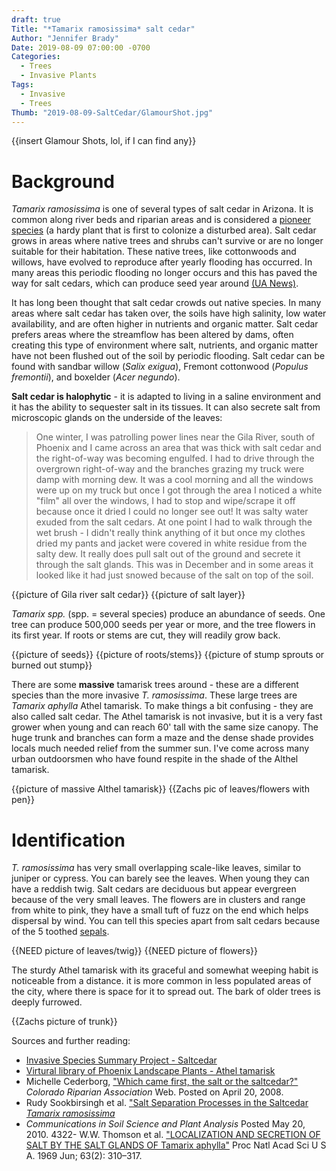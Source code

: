 ```yaml
---
draft: true
Title: "*Tamarix ramosissima* salt cedar"
Author: "Jennifer Brady"
Date: 2019-08-09 07:00:00 -0700
Categories:
  - Trees
  - Invasive Plants
Tags:
  - Invasive
  - Trees
Thumb: "2019-08-09-SaltCedar/GlamourShot.jpg"
---
```


{{insert Glamour Shots, lol, if I can find any}}

# Background

 *Tamarix ramosissima* is one of several types of salt cedar in Arizona. It is
common along river beds and riparian areas and is considered a [pioneer
species](https://en.wikipedia.org/wiki/Pioneer_species) (a hardy plant that is
first to colonize a disturbed area). Salt cedar grows in areas where native
trees and shrubs can't survive or are no longer suitable for their habitation.
These native trees, like cottonwoods and willows, have evolved to reproduce
after yearly flooding has occurred. In many areas this periodic flooding no
longer occurs and this has paved the way for salt cedars, which can produce seed
year around [(UA
News)](https://uanews.arizona.edu/story/study-finds-silver-lining-for-maligned-saltcedar).

It has long been thought that salt cedar crowds out native species. In many
areas where salt cedar has taken over, the soils  have high salinity, low water
availability, and are often higher in nutrients and organic matter. Salt cedar
prefers areas where the streamflow has  been altered by dams, often creating
this type of environment where salt, nutrients, and organic matter have not been
flushed out of the soil by periodic flooding. Salt cedar can be found with
sandbar willow (*Salix exigua*),  Fremont cottonwood (*Populus fremontii*), and
boxelder (*Acer negundo*).

**Salt cedar is halophytic** - it is adapted to living in a saline environment
and it has the ability to sequester salt in its tissues. It can also secrete
salt from microscopic glands on the underside of the leaves: 

>One winter, I was patrolling power lines near the Gila River, south of Phoenix
>and I came across an area that was thick with salt cedar and the right-of-way
>was becoming engulfed. I had to drive through the overgrown right-of-way and
>the branches grazing my truck were damp with morning dew. It was a cool morning
>and all the windows were up on my truck but once I got through the area I
>noticed a white "film" all over the windows, I had to stop and wipe/scrape it
>off because once it dried I could no longer see out! It was salty water exuded
>from the salt cedars. At one point I had to walk through the wet brush - I
>didn't really think anything of it but once my clothes dried my pants and
>jacket were covered in white residue from the salty dew. It really does pull
>salt out of the ground and secrete it through the salt glands. This was in
>December and in some areas it looked like it had just snowed because of the
>salt on top of the soil.

{{picture of Gila river salt cedar}} {{picture of salt layer}}

*Tamarix spp.* (spp. = several species) produce an abundance of seeds. One tree
can produce 500,000 seeds per year or more, and the tree flowers in its first
year. If roots or stems are cut, they will readily grow back.

{{picture of seeds}} {{picture of roots/stems}} {{picture of stump sprouts or
burned out stump}}

There are some **massive** tamarisk trees around - these are a different species
than the more invasive *T. ramosissima*. These large trees are *Tamarix aphylla*
Athel tamarisk. To make things a bit confusing - they are also called salt
cedar. The Athel tamarisk is not invasive, but it is a very fast grower when
young and can reach 60' tall with the same size canopy. The huge trunk and
branches can form a maze and the dense shade provides locals much needed relief
from the summer sun. I've come across many urban outdoorsmen who have found
respite in the shade of the Althel tamarisk.

{{picture of massive Althel tamarisk}} {{Zachs pic of leaves/flowers with pen}}


# Identification

*T. ramosissima* has very small overlapping scale-like leaves, similar to
juniper or cypress.  You can barely see the leaves. When young they can have a
reddish twig. Salt cedars are deciduous but appear evergreen because of the very
small leaves. The flowers are in clusters and range from white to pink, they
have a small tuft of fuzz on the end which helps dispersal by wind. You can tell
this species apart from salt cedars because of the 5 toothed
[sepals](https://biologydictionary.net/sepal/).

{{NEED picture of leaves/twig}} {{NEED picture of flowers}}

The sturdy Athel tamarisk with its graceful and somewhat weeping habit is
noticeable from a distance. it is more common in less populated areas of the
city, where there is space for it to spread out. The bark of older trees is
deeply furrowed.

{{Zachs picture of trunk}}

Sources and further reading:

- [Invasive Species Summary Project -
  Saltcedar](http://www.columbia.edu/itc/cerc/danoff-burg/invasion_bio/inv_spp_summ/Tamarix_ramosissima.html)
- [Virtural library of Phoenix Landscape Plants - Athel
  tamarisk](http://www.public.asu.edu/~camartin/plants/Plant%20html%20files/tamarixaphylla.html)
- Michelle Cederborg, ["Which came first, the salt or the
  saltcedar?"](http://www.coloradoriparian.org/which-came-first-the-salt-or-the-saltcedar/)
*Colorado Riparian Association* Web. Posted on April 20, 2008.
- Rudy Sookbirsingh et al. ["Salt Separation Processes in the Saltcedar *Tamarix
  ramosissima*](https://www.tandfonline.com/doi/full/10.1080/00103621003734281?scroll=top&needAccess=true)
- *Communications in Soil Science and Plant Analysis* Posted May 20, 2010.  4322-
W.W. Thomson et al. ["LOCALIZATION AND SECRETION OF SALT BY THE SALT GLANDS OF
Tamarix aphylla"](https://www.ncbi.nlm.nih.gov/pmc/articles/PMC223566/) Proc
Natl Acad Sci U S A. 1969 Jun; 63(2): 310–317.
